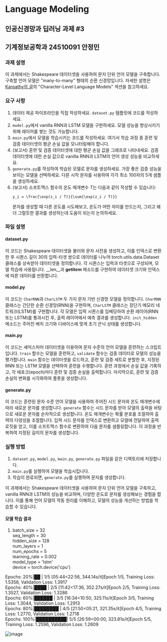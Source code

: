 # Language Modeling
## 인공신경망과 딥러닝 과제 #3
## 기계정보공학과 24510091 안정민

### 과제 설명

이 과제에서는 Shakespeare 데이터셋을 사용하여 문자 단위 언어 모델을 구축합니다. 구축할 언어 모델은 "many-to-many" 형태의 순환 신경망입니다. 자세한 설명은 [Karpathy의 글](http://karpathy.github.io/2015/05/21/rnn-effectiveness/)의 "Character-Level Language Models" 섹션을 참고하세요.

### 요구 사항

1. 데이터 제공 파이프라인을 직접 작성하세요. `dataset.py` 템플릿에 코드를 작성하세요.
2. `model.py`에서 vanilla RNN과 LSTM 모델을 구현하세요. 모델 성능을 향상시키기 위해 레이어를 쌓는 것도 가능합니다.
3. `main.py`에서 모델을 학습시키는 코드를 작성하세요. 여기서 학습 과정 중 훈련 및 검증 데이터셋의 평균 손실 값을 모니터링해야 합니다.
4. (보고서) 훈련 및 검증 데이터셋에 대한 평균 손실 값을 그래프로 나타내세요. 검증 데이터셋에 대한 손실 값으로 vanilla RNN과 LSTM의 언어 생성 성능을 비교하세요.
5. `generate.py`를 작성하여 학습된 모델로 문자를 생성하세요. 가장 좋은 검증 성능을 보이는 모델을 선택하세요. 다른 시작 문자를 사용하여 각각 최소 100자의 5개 샘플을 생성하세요.
6. (보고서) 소프트맥스 함수의 온도 매개변수 *T*는 다음과 같이 작성할 수 있습니다:
    ```
    y_i = \frac{\exp(z_i / T)}{\sum{\exp(z_i / T)}}  
    ```
   문자를 생성할 때 다른 온도를 시도해보고, 온도가 어떤 차이를 만드는지, 그리고 왜 더 그럴듯한 결과를 생성하는데 도움이 되는지 논의하세요.

### 파일 설명
#### dataset.py
이 코드는 Shakespeare 데이터셋을 불러와 문자 사전을 생성하고, 이를 인덱스로 변환한 후 시퀀스 길이 30의 입력-타겟 쌍으로 데이터를 나누어 torch.utils.data.Dataset 클래스를 상속받아 데이터셋을 정의합니다. 각 시퀀스는 입력과 타겟으로 구성되며, 모델 학습에 사용됩니다. __len__과 __getitem__ 메소드를 구현하여 데이터셋 크기와 인덱스에 따른 데이터를 반환합니다.

#### model.py
이 코드는 `CharRNN`과 `CharLSTM` 두 가지 문자 기반 신경망 모델을 정의합니다. `CharRNN` 클래스는 간단한 순환 신경망(RNN)을 구현하며, `CharLSTM` 클래스는 장단기 메모리 네트워크(LSTM)를 구현합니다. 각 모델은 입력 시퀀스를 임베딩하여 순환 레이어(RNN 또는 LSTM)를 통과시킨 후, 출력 레이어에서 예측 결과를 생성합니다. `init_hidden` 메소드는 주어진 배치 크기와 디바이스에 맞게 초기 은닉 상태를 생성합니다.

#### main.py
이 코드는 셰익스피어 데이터셋을 이용하여 문자 수준의 언어 모델을 훈련하는 스크립트입니다. `train` 함수는 모델을 훈련하고, `validate` 함수는 검증 데이터로 모델의 성능을 평가합니다. `main` 함수는 데이터셋을 로드하고, 훈련 및 검증 세트로 분할한 후, 지정된 RNN 또는 LSTM 모델을 선택하여 훈련을 수행합니다. 훈련 과정에서 손실 값을 기록하고, 각 에포크(epoch)마다 훈련 및 검증 손실을 출력합니다. 마지막으로, 훈련 및 검증 손실의 변화를 시각화하여 플롯을 생성합니다.

#### generate.py
이 코드는 훈련된 문자 수준 언어 모델을 사용하여 주어진 시드 문자와 온도 매개변수에 따라 새로운 문자를 생성합니다. `generate` 함수는 시드 문자를 받아 모델의 출력을 바탕으로 새로운 문자를 순차적으로 생성합니다. 온도 매개변수는 확률 분포를 조절하여 출력의 다양성을 조절합니다. 입력 시드 문자를 인덱스로 변환하고 모델에 전달하여 출력 로짓을 얻고, 이를 소프트맥스 함수로 변환하여 다음 문자를 샘플링합니다. 이 과정을 반복하여 지정된 길이의 문자를 생성합니다.

### 실행 방법
1. `dataset.py`, `model.py`, `main.py`, `generate.py` 파일을 같은 디렉토리에 저장합니다.
2. `main.py`를 실행하여 모델을 학습시킵니다.
3. 학습이 완료되면, `generate.py`를 실행하여 문자를 생성합니다.

이 과제에서는 Shakespeare 데이터셋을 사용하여 문자 단위 언어 모델을 구축하고, vanilla RNN과 LSTM의 성능을 비교하며, 다양한 온도로 문자를 생성해보는 경험을 합니다. 이를 통해 언어 모델의 작동 원리를 이해하고, 모델의 성능을 개선하는 방법을 학습할 수 있습니다.


#### 모델 학습 결과
1) 
    batch_size = 32  
    seq_length = 30  
    hidden_size = 128  
    num_layers = 1  
    num_epochs = 5  
    learning_rate = 0.002  
    model_type = 'lstm'  
    device = torch.device('cpu')  
    
Epochs:  20%|██        | 1/5 [05:44<22:56, 344.14s/it]Epoch 1/5, Training Loss: 1.5358, Validation Loss: 1.3917  
Epochs:  40%|████      | 2/5 [11:42<17:36, 352.27s/it]Epoch 2/5, Training Loss: 1.3527, Validation Loss: 1.3286  
Epochs:  60%|██████    | 3/5 [16:34<10:50, 325.11s/it]Epoch 3/5, Training Loss: 1.3044, Validation Loss: 1.2913  
Epochs:  80%|████████  | 4/5 [21:50<05:21, 321.35s/it]Epoch 4/5, Training Loss: 1.2770, Validation Loss: 1.2718  
Epochs: 100%|██████████| 5/5 [26:59<00:00, 323.81s/it]Epoch 5/5, Training Loss: 1.2596, Validation Loss: 1.2609  

![image](https://github.com/An-jeong-min/Language-Modeling/assets/131511349/82762934-743e-4711-a9eb-a15bfcbfa36e)


